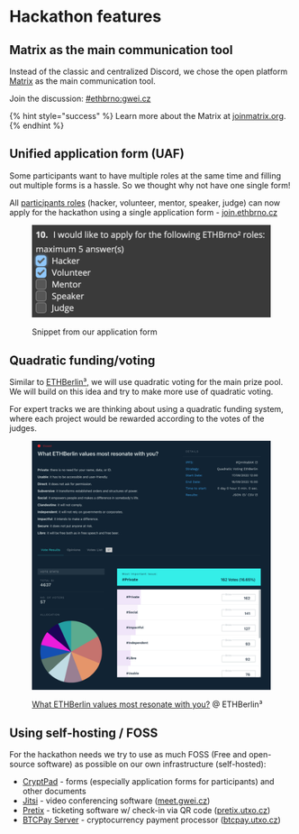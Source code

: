 # Hackathon features

## Matrix as the main communication tool

Instead of the classic and centralized Discord, we chose the open platform [Matrix](https://matrix.org/) as the main communication tool.

Join the discussion: [#ethbrno:gwei.cz](https://matrix.to/#/#ethbrno:gwei.cz)

{% hint style="success" %}
Learn more about the Matrix at [joinmatrix.org](https://joinmatrix.org/).
{% endhint %}

## Unified application form (UAF)

Some participants want to have multiple roles at the same time and filling out multiple forms is a hassle. So we thought why not have one single form!&#x20;

All [participants roles](hackathon-features.md#the-participants-roles) (hacker, volunteer, mentor, speaker, judge) can now apply for the hackathon using a single application form - [join.ethbrno.cz](https://join.ethbrno.cz)

<figure><img src="../../../.gitbook/assets/form-roles-2.png" alt=""><figcaption><p>Snippet from our application form</p></figcaption></figure>

## Quadratic funding/voting

Similar to [ETHBerlin³,](https://vote.ethberlin.ooo/) we will use quadratic voting for the main prize pool. We will build on this idea and try to make more use of quadratic voting.

For expert tracks we are thinking about using a quadratic funding system, where each project would be rewarded according to the votes of the judges.

<figure><img src="../../../.gitbook/assets/qv-ethberlin-values.png" alt=""><figcaption><p><a href="https://vote.ethberlin.ooo/2022/proposal/QmWa8AKj58Tb7Dy59WJAZbidh6g51sVbmmSSMAsKK9Ek8E">What ETHBerlin values most resonate with you?</a> @ ETHBerlin³</p></figcaption></figure>

## Using self-hosting / FOSS

For the hackathon needs we try to use as much FOSS (Free and open-source software) as possible on our own infrastructure (self-hosted):

* [CryptPad](https://cryptpad.fr/) - forms (especially application forms for participants) and other documents
* [Jitsi](https://jitsi.org/) - video conferencing software ([meet.gwei.cz](https://meet.gwei.cz/))
* [Pretix](https://pretix.eu/about/en/) - ticketing software w/ check-in via QR code ([pretix.utxo.cz](https://pretix.utxo.cz/))
* [BTCPay Server](https://btcpayserver.org/) - cryptocurrency payment processor ([btcpay.utxo.cz](https://btcpay.utxo.cz/))
